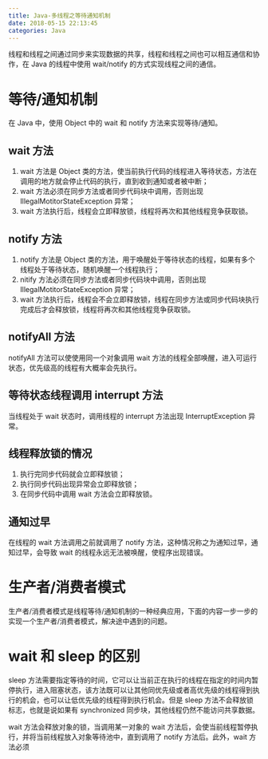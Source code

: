 ```yaml
---
title: Java-多线程之等待通知机制
date: 2018-05-15 22:13:45
categories: Java
---
```


线程和线程之间通过同步来实现数据的共享，线程和线程之间也可以相互通信和协作，在 Java 的线程中使用 wait/notify 的方式实现线程之间的通信。

# 等待/通知机制

在 Java 中，使用 Object 中的 wait 和 notify 方法来实现等待/通知。

## wait 方法

1. wait 方法是 Object 类的方法，使当前执行代码的线程进入等待状态，方法在调用的地方就会停止代码的执行，直到收到通知或者被中断；
2. wait 方法必须在同步方法或者同步代码块中调用，否则出现 IllegalMotitorStateException 异常；
3. wait 方法执行后，线程会立即释放锁，线程将再次和其他线程竞争获取锁。

<!-- more -->

## notify 方法

1. notify 方法是 Object 类的方法，用于唤醒处于等待状态的线程，如果有多个线程处于等待状态，随机唤醒一个线程执行；
2. nitify 方法必须在同步方法或者同步代码块中调用，否则出现 IllegalMotitorStateException 异常；
3. wait 方法执行后，线程会不会立即释放锁，线程在同步方法或同步代码块执行完成后才会释放锁，线程将再次和其他线程竞争获取锁。

## notifyAll 方法

notifyAll 方法可以使使用同一个对象调用 wait 方法的线程全部唤醒，进入可运行状态，优先级高的线程有大概率会先执行。

## 等待状态线程调用 interrupt 方法

当线程处于 wait 状态时，调用线程的 interrupt 方法出现 InterruptException 异常。

## 线程释放锁的情况

1. 执行完同步代码就会立即释放锁；
2. 执行同步代码出现异常会立即释放锁；
3. 在同步代码中调用 wait 方法会立即释放锁。

## 通知过早

在线程的 wait 方法调用之前就调用了 notify 方法，这种情况称之为通知过早，通知过早，会导致 wait 的线程永远无法被唤醒，使程序出现错误。

# 生产者/消费者模式

生产者/消费者模式是线程等待/通知机制的一种经典应用，下面的内容一步一步的实现一个生产者/消费者模式，解决途中遇到的问题。

# wait 和 sleep 的区别

sleep 方法需要指定等待的时间，它可以让当前正在执行的线程在指定的时间内暂停执行，进入阻塞状态，该方法既可以让其他同优先级或者高优先级的线程得到执行的机会，也可以让低优先级的线程得到执行机会。但是 sleep 方法不会释放锁标志，也就是说如果有 synchronized 同步块，其他线程仍然不能访问共享数据。

wait 方法会释放对象的锁，当调用某一对象的 wait 方法后，会使当前线程暂停执行，并将当前线程放入对象等待池中，直到调用了 notify 方法后。此外，wait 方法必须